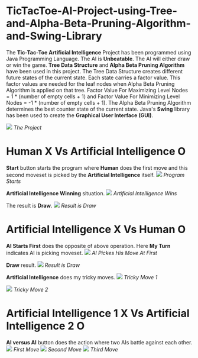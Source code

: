 # TicTacToe-AI-Project-using-Tree-and-Alpha-Beta-Pruning-Algorithm-and-Swing-Library

The **Tic-Tac-Toe Artificial Intelligence** Project has been programmed using Java Programming Language. The AI is **Unbeatable**. The AI will either draw or win the game. **Tree Data Structure** and **Alpha Beta Pruning Algorithm** have been used in this project. The Tree Data Structure creates different future states of the current state. Each state carries a factor value. This factor values are needed for the leaf nodes when Alpha Beta Pruning Algorithm is applied on that tree. Factor Value For Maximizing Level Nodes = 1 * (number of empty cells + 1) and Factor Value For Minimizing Level Nodes = -1 * (number of empty cells + 1). The Alpha Beta Pruning Algorithm determines the best counter state of the current state. Java's **Swing** library has been used to create the **Graphical User Interface (GUI)**.

![](Screenshots/0.png)
_The Project_

# Human X Vs Artificial Intelligence O 
**Start** button starts the program where **Human** does the first move and this second moveset is picked by the **Artificial Intelligence** itself.
![](Screenshots/1.png)
_Program Starts_

**Artificial Intelligence Winning** situation.
![](Screenshots/2.png)
_Artificial Intelligence Wins_

The result is **Draw**.
![](Screenshots/3.png)
_Result is Draw_

# Artificial Intelligence X Vs Human O
**AI Starts First** does the opposite of above operation. Here **My Turn** indicates AI is picking moveset.
![](Screenshots/4.png)
_AI Pickes His Move At First_

**Draw** result.
![](Screenshots/5.png)
_Result is Draw_

**Artificial Intelligence** does my tricky moves.
![](Screenshots/6.png)
_Tricky Move 1_

![](Screenshots/7.png)
_Tricky Move 2_

# Artificial Intelligence 1 X Vs Artificial Intelligence 2 O
**AI versus AI** button does the action where two AIs battle against each other.
![](Screenshots/8.png)
_First Move_
![](Screenshots/9.png)
_Second Move_
![](Screenshots/10.png)
_Third Move_




